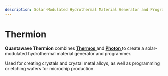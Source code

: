 ```yaml
---
description: Solar-Modulated Hydrothermal Material Generator and Programmer
---
```


# Thermion

**Quantawave Thermion** combines [**Thermos** ]()and [**Photon** ]()to create a solar-modulated hydrothermal material generator and programmer.

Used for creating crystals and crystal metal alloys, as well as programming or etching wafers for microchip production.

